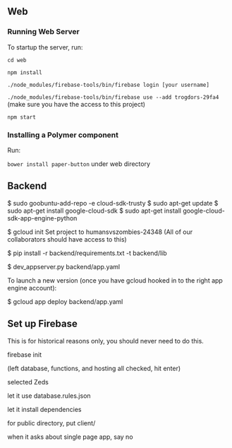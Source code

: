 
## Web

### Running Web Server

To startup the server, run:

`cd web`

`npm install` 

`./node_modules/firebase-tools/bin/firebase login [your username]`

`./node_modules/firebase-tools/bin/firebase use --add trogdors-29fa4` (make sure you have the access to this project)

`npm start`

### Installing a Polymer component

Run:

`bower install paper-button` under web directory


## Backend
$ sudo goobuntu-add-repo -e cloud-sdk-trusty
$ sudo apt-get update
$ sudo apt-get install google-cloud-sdk
$ sudo apt-get install google-cloud-sdk-app-engine-python

$ gcloud init
Set project to humansvszombies-24348 (All of our collaborators should have access to this)

$ pip install -r backend/requirements.txt -t backend/lib

$ dev_appserver.py backend/app.yaml

To launch a new version (once you have gcloud hooked in to the right app engine account):

$ gcloud app deploy backend/app.yaml


## Set up Firebase

This is for historical reasons only, you should never need to do this.

firebase init

(left database, functions, and hosting all checked, hit enter)

selected Zeds

let it use database.rules.json

let it install dependencies

for public directory, put client/

when it asks about single page app, say no

